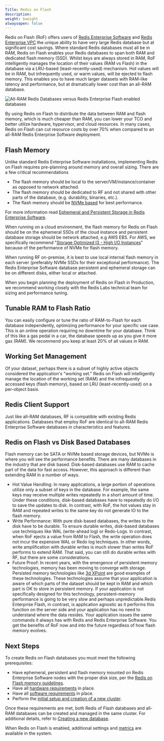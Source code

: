 ```yaml
---
Title: Redis on Flash
description: 
weight: $weight
alwaysopen: false
---
```

Redis on Flash (RoF) offers users of [Redis Enterprise
Software](/rs/overview/) and [Redis
Enterprise VPC](/products/redis-cloud-private/) the unique ability to
have very large Redis database but at significant cost savings. Where
standard Redis databases must all be in RAM, Redis on Flash enables your
Redis databases to span both RAM and dedicated flash memory
(SSD). Whilst keys are always stored in RAM, RoF intelligently manages
the location of their values (RAM vs Flash) in the database via a
LRU-based (least-recently-used) mechanism. Hot values will be in RAM,
but infrequently used, or warm values, will be ejected to flash memory.
This enables you to have much larger datasets with RAM-like latency and
performance, but at dramatically lower cost than an all-RAM database.

![All-RAM Redis Databases versus Redis Enterprise Flash enabled
databases](/images/rs/redis_flash_px.png?width=600&height=328)

By using Redis on Flash to distribute the data between RAM and flash
memory, which is much cheaper than RAM, you can lower your TCO and
better utilize hardware, hypervisor, and cloud resources. In many cases,
Redis on Flash can cut resource costs by over 70% when compared to an
all-RAM Redis Enterprise Software deployment.

## Flash Memory

Unlike standard Redis Enterprise Software installations, implementing
Redis on Flash requires pre-planning around memory and overall sizing.
There are a few critical recommendations

-   The flash memory should be local to the server/VM/instance/container
    as opposed to network attached.
-   The flash memory should be dedicated to RF and not shared with other
    parts of the database, (e.g. durability, binaries, etc.).
-   The flash memory should be [NVMe
    based](https://en.wikipedia.org/wiki/NVM_Express) for best
    performance.

For more information read [Ephemeral and Persistent Storage in Redis
Enterprise
Software](/rs/administering/designing-production/persistent-ephemeral-storage/).

When running on a cloud environment, the flash memory for Redis on Flash
should be on the ephemeral SSDs of the cloud instance and persistent
database storage should be network attached, e.g AWS EBS. For AWS, we
specifically recommend "[Storage Optimized I3 - High I/O
Instances](https://aws.amazon.com/ec2/instance-types/#storage-optimized)"
because of the performance of NVMe for flash memory.

When running RF on-premise, it is best to use local internal flash
memory in each server (preferably NVMe SSDs for their exceptional
performance). The Redis Enterprise Software database persistent and
ephemeral storage can be on different disks, either local or attached.

When you begin planning the deployment of Redis on Flash in Production,
we recommend working closely with the Redis Labs technical team for
sizing and performance tuning.

## Tunable RAM to Flash Ratio

You can easily configure or tune the ratio of RAM-to-Flash for each
database independently, optimizing performance for your specific use
case. This is an online operation requiring no downtime for your
database. Think of this like a gas pedal in a car, the database speeds
up as you give it more gas (RAM). We recommend you keep at least 20% of
all values in RAM.

## Working Set Management

Of your dataset, perhaps there is a subset of highly active objects
considered the application's "working set." Redis on Flash will
intelligently manage the location of the working set (RAM) and the
infrequently accessed keys (flash memory), based on LRU
(least-recently-used) on a per-object basis.

## Redis Client Support

Just like all-RAM databases, RF is compatible with existing Redis
applications. Databases that employ RoF are identical to all-RAM Redis
Enterprise Software databases in characteristics and features.

## Redis on Flash vs Disk Based Databases

Flash memory can be SATA or NVMe based storage devices, but NVMe is
where you will see the performance benefits. There are many databases in
the industry that are disk based. Disk-based databases use RAM to cache
part of the data for fast access. However, this approach is different
than extending RAM in a number of ways.

-   Hot Value Handling: In many applications, a large portion of
    operations utilize only a subset of keys in the database. For
    example, the same keys may receive multiple writes repeatedly in a
    short amount of time. Under these conditions, disk-based databases
    have to repeatedly do I/O to save the updates to disk. In contrast,
    with RoF, the hot values stay in RAM and repeated writes to the same
    key do not generate IO to the flash memory.
-   Write Performance: With pure disk-based databases, the writes to the
    disk have to be durable. To ensure durable writes, disk-based
    databases use techniques like WAL (write-ahead log) or Redo-Logs. In
    contrast, when RoF ejects a value from RAM to Flash, the write
    operation does not incur the expensive WAL or Redo log techniques.
    In other words, write amplification with durable writes is much
    slower than writes RoF performs to extend RAM. That said, you can
    still do durable writes with RF, but there are some considerations.
-   Future Proof: In recent years, with the emergence of persistent
    memory technologies, memory has been moving to converge with
    storage. Persisted memory technologies like [3d
    XPoint](https://en.wikipedia.org/wiki/3D_XPoint) are good examples
    of these technologies. These technologies assume that your
    application is aware of which parts of the dataset should be kept in
    RAM and which part is OK to store in persistent memory. If your
    application is not specifically designed for this technology,
    persistent-memory performance is going to be very slow and perhaps
    unpredictable.Redis Enterprise Flash, in contrast, is application
    agnostic as it performs this function on the server side and your
    application has no need to understand where the data resides. Your
    application issues the same commands it always has with Redis and
    Redis Enterprise Software. You get the benefits of RoF now and into
    the future regardless of how flash memory evolves.

## Next Steps

To create Redis on Flash databases you must meet the following
prerequisites:

-   Have ephemeral, persistent and flash memory mounted on Redis
    Enterprise Software nodes with the proper disk size, per the [Redis
    on Flash memory
    guidelines](/rs/installing-and-upgrading/hardware-software-requirements#production-environment-reqs).
-   Have all [hardware
    requirements](/rs/administering/designing-production/hardware-requirements/)
    in place.
-   Have all [software
    requirements](/rs/administering/designing-production/supported-platforms/)
    in place.
-   Perform the [initial setup and creation of a new
    cluster](/rs/administering/installing-upgrading/downloading-installing/).

Once these requirements are met, both Redis of Flash databases and
all-RAM databases can be created and managed in the same cluster. For
additional details, refer to [Creating a new
database](/rs/database-configuration/creating-a-new-database).

When Redis on Flash is enabled, additional settings and
[metrics](redis-enterprise-documentation/administering/monitoring-metrics/definitions/#redis-flash-metrics)
are available in the system.
